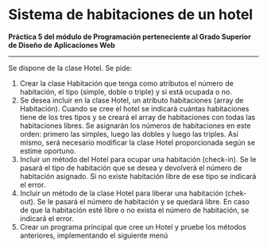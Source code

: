 # Sistema de habitaciones de un hotel
__Práctica 5 del módulo de Programación perteneciente al Grado Superior de Diseño de Aplicaciones Web__
<br><hr>
Se dispone de la clase Hotel. Se pide: 
1. Crear la clase Habitación que tenga como atributos el número de habitación, el 
tipo (simple, doble o triple) y si está ocupada o no.
2. Se desea incluir en la clase Hotel, un atributo habitaciones (array de 
Habitación). Cuando se cree el hotel se indicará cuántas habitaciones tiene de 
los tres tipos y se creará el array de habitaciones con todas las habitaciones 
libres. Se asignarán los números de habitaciones en este orden: primero las 
simples, luego las dobles y luego las triples. Así mismo, será necesario modificar 
la clase Hotel proporcionada según se estime oportuno.
3. Incluir un método del Hotel para ocupar una habitación (check-in). Se le pasará
el tipo de habitación que se desea y devolverá el número de habitación asignado. 
Si no existe habitación libre de ese tipo se indicará el error.
4. Incluir un método de la clase Hotel para liberar una habitación (chek-out). Se le 
pasará el número de habitación y se quedará libre. En caso de que la habitación 
esté libre o no exista el número de habitación, se indicará el error.
5. Crear un programa principal que cree un Hotel y pruebe los métodos anteriores, 
implementando el siguiente menú
